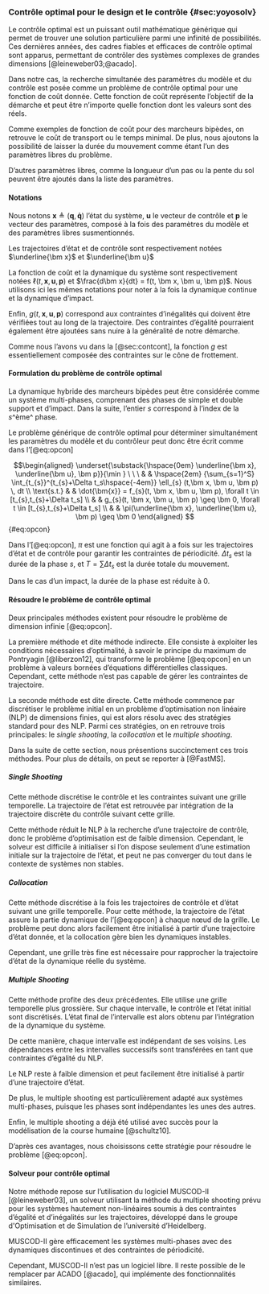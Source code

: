 ### Contrôle optimal pour le design et le contrôle {#sec:yoyosolv}

Le contrôle optimal est un puissant outil mathématique générique qui permet de trouver une solution particulière parmi
une infinité de possibilités. Ces dernières années, des cadres fiables et efficaces de contrôle optimal sont apparus,
permettant de contrôler des systèmes complexes de grandes dimensions [@leineweber03;@acado].

Dans notre cas, la recherche simultanée des paramètres du modèle et du contrôle est posée comme un problème de contrôle
optimal pour une fonction de coût donnée. Cette fonction de coût représente l’objectif de la démarche et peut être
n’importe quelle fonction dont les valeurs sont des réels.

Comme exemples de fonction de coût pour des marcheurs bipèdes, on retrouve le coût de transport ou le temps minimal. De
plus, nous ajoutons la possibilité de laisser la durée du mouvement comme étant l’un des paramètres libres du problème.

D’autres paramètres libres, comme la longueur d’un pas ou la pente du sol peuvent être ajoutés dans la liste des
paramètres.

#### Notations

Nous notons $\bm x \triangleq (\bm q, \bm{\dot q})$ l’état du système, $\bm u$ le vecteur de contrôle et $\bm p$ le
vecteur des paramètres, composé à la fois des paramètres du modèle et des paramètres libres susmentionnés.

Les trajectoires d’état et de contrôle sont respectivement notées $\underline{\bm x}$ et $\underline{\bm u}$

La fonction de coût et la dynamique du système sont respectivement notées $\ell(t, \bm x, \bm u, \bm p)$ et $\frac{d\bm
x}{dt} = f(t, \bm x, \bm u, \bm p)$. Nous utilisons ici les mêmes notations pour noter à la fois la dynamique continue
et la dynamique d’impact.

Enfin, $g(t, \bm x, \bm u, \bm p)$ correspond aux contraintes d’inégalités qui doivent être vérifiées tout au long de
la trajectoire. Des contraintes d’égalité pourraient également être ajoutées sans nuire à la généralité de notre
démarche.

Comme nous l’avons vu dans la [@sec:contcont], la fonction $g$ est essentiellement composée des contraintes sur le
cône de frottement.

#### Formulation du problème de contrôle optimal

La dynamique hybride  des marcheurs bipèdes peut être considérée comme un système multi-phases, comprenant des phases
de simple et double support et d’impact. Dans la suite, l’entier $s$ correspond à l’index de la $s$^ème^ phase.

Le problème générique de contrôle optimal pour déterminer simultanément les paramètres du modèle et du contrôleur peut
donc être écrit comme dans l’[@eq:opcon]

$$\begin{aligned}
\underset{\substack{\hspace{0em} \underline{\bm x}, \underline{\bm u}, \bm p}}{\min } \ \ \
& & \hspace{2em} {\sum_{s=1}^S} \int_{t_{s}}^{t_{s}+\Delta t_s\hspace{-4em}} \ell_{s} (t,\bm x, \bm u,
\bm p) \, dt \\
\text{s.t.} & & \dot{\bm{x}} = f_{s}(t, \bm x, \bm u, \bm p), \forall t \in [t_{s},t_{s}+\Delta t_s] \\
& & g_{s}(t, \bm x, \bm u, \bm p) \geq \bm 0,  \forall t \in [t_{s},t_{s}+\Delta t_s] \\
& & \pi(\underline{\bm x}, \underline{\bm u}, \bm p) \geq \bm 0
\end{aligned} $$ {#eq:opcon}

Dans l’[@eq:opcon], $\pi$ est une fonction qui agit à a fois sur les trajectoires d’état et de contrôle pour garantir
les contraintes de périodicité. $\Delta t_s$ est la durée de la phase $s$, et $T=\sum \Delta t_s$ est la durée totale
du mouvement.

Dans le cas d’un impact, la durée de la phase est réduite à 0.

#### Résoudre le problème de contrôle optimal

Deux principales méthodes existent pour résoudre le problème de dimension infinie [@eq:opcon].

La première méthode et dite méthode indirecte. Elle consiste à exploiter les conditions nécessaires d’optimalité, à
savoir le principe du maximum de Pontryagin [@liberzon12], qui transforme le problème [@eq:opcon] en un problème à
valeurs bornées d’équations différentielles classiques. Cependant, cette méthode n’est pas capable de gérer les
contraintes de trajectoire.

La seconde méthode est dite directe. Cette méthode commence par discrétiser le problème initial en un problème
d’optimisation non linéaire (NLP) de dimensions finies, qui est alors résolu avec des stratégies standard pour des NLP.
Parmi ces stratégies, on en retrouve trois principales: le *single shooting*, la *collocation* et le *multiple
shooting*.

Dans la suite de cette section, nous présentions succinctement  ces trois méthodes. Pour plus de détails, on peut se
reporter à [@FastMS].

##### Single Shooting

Cette méthode discrétise le contrôle et les contraintes suivant une grille temporelle. La trajectoire de l’état est
retrouvée par intégration de la trajectoire discrète du contrôle suivant cette grille.

Cette méthode réduit le NLP à la recherche d’une trajectoire de contrôle, donc le problème d’optimisation est de
faible dimension. Cependant, le solveur est difficile à initialiser si l’on dispose seulement d’une estimation
initiale sur la trajectoire de l’état, et peut ne pas converger du tout dans le contexte de systèmes non stables.

##### Collocation

Cette méthode discrétise à la fois les trajectoires de contrôle et d’état suivant une grille temporelle. Pour cette
méthode, la trajectoire de l’état assure la partie dynamique de l’[@eq:opcon] à chaque nœud de la grille. Le problème
peut donc alors facilement être initialisé à partir d’une trajectoire d’état donnée, et la collocation gère bien les
dynamiques instables.

Cependant, une grille très fine est nécessaire pour rapprocher la trajectoire d’état de la dynamique réelle du système.

##### Multiple Shooting

Cette méthode profite des deux précédentes. Elle utilise une grille temporelle plus grossière. Sur chaque intervalle,
le contrôle et l’état initial sont discrétisés. L’état final de l’intervalle est alors obtenu par l’intégration de la
dynamique du système.

De cette manière, chaque intervalle est indépendant de ses voisins. Les dépendances entre les intervalles successifs
sont transférées en tant que contraintes d’égalité du NLP.

Le NLP reste à faible dimension et peut facilement être initialisé à partir d’une trajectoire d’état.

De plus, le multiple shooting est particulièrement adapté aux systèmes multi-phases, puisque les phases sont
indépendantes les unes des autres.

Enfin, le multiple shooting a déjà été utilisé avec succès pour la modélisation de la course humaine [@schultz10].

D’après ces avantages, nous choisissons cette stratégie pour résoudre le problème [@eq:opcon].

#### Solveur pour contrôle optimal

Notre méthode repose sur l’utilisation du logiciel MUSCOD-II [@leineweber03], un solveur utilisant la méthode du
multiple shooting prévu pour les systèmes hautement non-linéaires soumis à des contraintes d’égalité et d’inégalités
sur les trajectoires, développé dans le groupe d'Optimisation et de Simulation de l’université d’Heidelberg.

MUSCOD-II gère efficacement  les systèmes multi-phases avec des dynamiques discontinues et des contraintes de
périodicité.

Cependant, MUSCOD-II n’est pas un logiciel libre. Il reste possible de le remplacer par ACADO [@acado], qui implémente
des fonctionnalités similaires.
